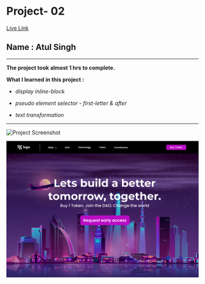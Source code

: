 # Project- 02

[Live Link](https://fsjs2-20th-nov-project-02.netlify.app/)

## Name : Atul Singh

---

**The project took almost 1 hrs to complete.**

**What I learned in this project :**

- _display inline-block_

- _pseudo element selector - first-letter & after_

- _text transformation_

---

![Project Screenshot](https://img.shields.io/badge/LiveClass-Project--2-purple)

![LCO](./output.png)
